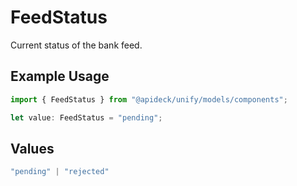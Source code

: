 # FeedStatus

Current status of the bank feed.

## Example Usage

```typescript
import { FeedStatus } from "@apideck/unify/models/components";

let value: FeedStatus = "pending";
```

## Values

```typescript
"pending" | "rejected"
```